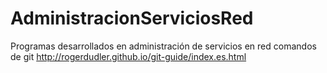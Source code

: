 # AdministracionServiciosRed
Programas desarrollados en administración de servicios en red 
comandos de git http://rogerdudler.github.io/git-guide/index.es.html
